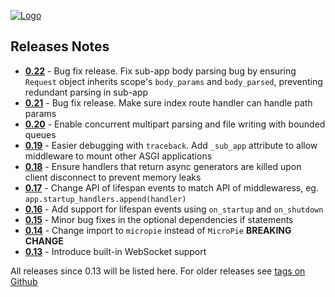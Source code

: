 [![Logo](https://patx.github.io/micropie/logo.png)](https://patx.github.io/micropie)

## Releases Notes
- **[0.22](https://github.com/patx/micropie/releases/tag/v0.22)** - Bug fix release. Fix sub-app body parsing bug by ensuring `Request` object inherits scope's `body_params` and `body_parsed`, preventing redundant parsing in sub-app
- **[0.21](https://github.com/patx/micropie/releases/tag/v0.21)** - Bug fix release. Make sure index route handler can handle path params
- **[0.20](https://github.com/patx/micropie/releases/tag/v0.20)** - Enable concurrent multipart parsing and file writing with bounded queues
- **[0.19](https://github.com/patx/micropie/releases/tag/v0.19)** - Easier debugging with `traceback`. Add `_sub_app` attribute to allow middleware to mount other ASGI applications
- **[0.18](https://github.com/patx/micropie/releases/tag/v0.18)** - Ensure handlers that return async generators are killed upon client disconnect to prevent memory leaks
- **[0.17](https://github.com/patx/micropie/releases/tag/v0.17)** - Change API of lifespan events to match API of middlewaress, eg. `app.startup_handlers.append(handler)`
- **[0.16](https://github.com/patx/micropie/releases/tag/v0.16)** - Add support for lifespan events using `on_startup` and `on_shutdown`
- **[0.15](https://github.com/patx/micropie/releases/tag/v0.15)** - Minor bug fixes in the optional dependencies if statements
- **[0.14](https://github.com/patx/micropie/releases/tag/v0.14)** - Change import to `micropie` instead of `MicroPie` **BREAKING CHANGE**
- **[0.13](https://github.com/patx/micropie/releases/tag/v0.13)** - Introduce built-in WebSocket support

All releases since 0.13 will be listed here. For older releases see [tags on Github](https://github.com/patx/micropie/tags)
